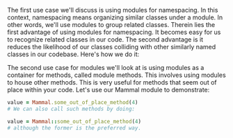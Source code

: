 The first use case we'll discuss is using modules for namespacing. In this context, namespacing means organizing similar classes under a module. In other words, we'll use modules to group related classes. Therein lies the first advantage of using modules for namespacing. It becomes easy for us to recognize related classes in our code. The second advantage is it reduces the likelihood of our classes colliding with other similarly named classes in our codebase. Here's how we do it:

The second use case for modules we'll look at is using modules as a container for methods, called module methods. This involves using modules to house other methods. This is very useful for methods that seem out of place within your code. Let's use our Mammal module to demonstrate:

```ruby
value = Mammal.some_out_of_place_method(4)
# We can also call such methods by doing:

value = Mammal::some_out_of_place_method(4)
# although the former is the preferred way.
```
